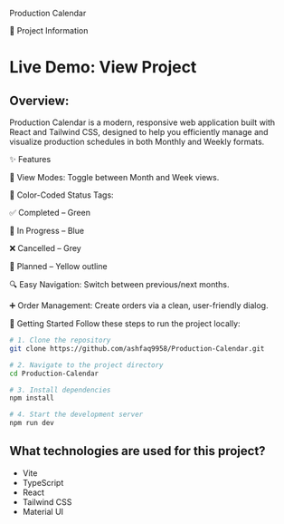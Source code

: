 Production Calendar

📌 Project Information

# Live Demo: View Project

## Overview:

Production Calendar is a modern, responsive web application built with React and Tailwind CSS, designed to help you efficiently manage and visualize production schedules in both Monthly and Weekly formats.

✨ Features

📅 View Modes: Toggle between Month and Week views.

🎨 Color-Coded Status Tags:

✅ Completed – Green

🔄 In Progress – Blue

❌ Cancelled – Grey

📝 Planned – Yellow outline

🔍 Easy Navigation: Switch between previous/next months.

➕ Order Management: Create orders via a clean, user-friendly dialog.

🚀 Getting Started
Follow these steps to run the project locally:

```sh
# 1. Clone the repository
git clone https://github.com/ashfaq9958/Production-Calendar.git

# 2. Navigate to the project directory
cd Production-Calendar

# 3. Install dependencies
npm install

# 4. Start the development server
npm run dev

```

## What technologies are used for this project?

- Vite
- TypeScript
- React
- Tailwind CSS
- Material UI
